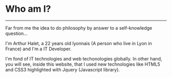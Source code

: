 # Who am I?

* * *

Far from me the idea to do philosophy by answer to a self-knowledge question...

I'm Arthur Halet, a 22 years old lyonnais (A person who live in Lyon in France) and I'm a IT Developer.

I'm fond of IT technologies and web techonologies globally. In other hand, you will see, inside this website, that I used new technologies like HTML5 and CSS3 highlighted with Jquery (Javascript library).

